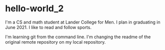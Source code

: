 # hello-world_2


I'm a CS and math student at Lander College for Men. I plan in graduating in June 2021. I like to read and follow sports.

I'm learning git from the command line. I'm changing the readme of the original remote repository on my local repository.